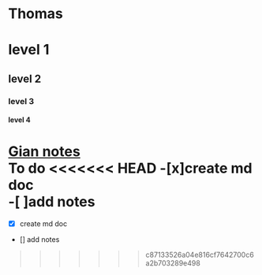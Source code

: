 Thomas
======
# level 1  
## level 2  
### level 3  
#### level 4  
[Gian  notes](./gian.md)  
To do 
<<<<<<< HEAD
 -[x]create md doc  
 -[ ]add notes  
=======
 - [x] create md doc  
 - [] add notes  
>>>>>>> c87133526a04e816cf7642700c6a2b703289e498

